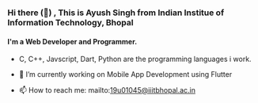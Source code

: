 ### Hi there (👋) , This is Ayush Singh from Indian Institue of Information Technology, Bhopal
####  I'm a Web Developer and Programmer.

-  C, C++, Javscript, Dart, Python are the programming languages i work.

- 🔭 I’m currently working on Mobile App Development using Flutter
- 📫 How to reach me: mailto:19u01045@iiitbhopal.ac.in

<!--
**the-ayush-singh/the-ayush-singh** is a ✨ _special_ ✨ repository because its `README.md` (this file) appears on your GitHub profile.

Here are some ideas to get you started:

- 🔭 I’m currently working on ...
- 🌱 I’m currently learning ...
- 👯 I’m looking to collaborate on ...
- 🤔 I’m looking for help with ...
- 💬 Ask me about ...
- 📫 How to reach me: ...
- 😄 Pronouns: ...
- ⚡ Fun fact: ...
-->
